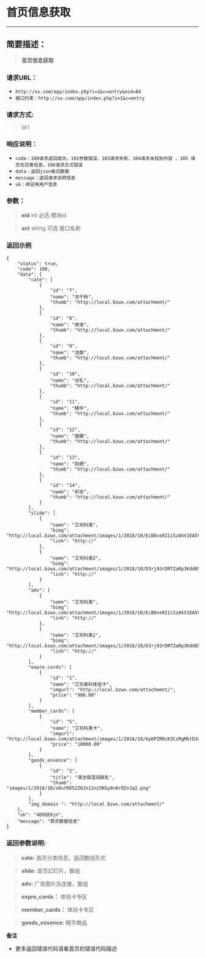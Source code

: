 

# 首页信息获取
----------------------

## 简要描述：

> **首页信息获取**


### 请求URL：
- ` http://xx.com/app/index.php?i=1&c=entry&eid=84 `
- `接口约束：http://xx.com/app/index.php?i=1&c=entry`
  
  
### 请求方式:

> `GET`


### 响应说明：
- `code：100请求返回成功，102参数错误，103请求失败，104请求未找到内容 ，105 请您先完善信息，106请求方式错误`
- `data：返回json格式数据`
- `message：返回请求说明信息`
- `uk：绑定用用户信息`


### 参数：

> **eid** int     必选   模块id

> **act**  string  可选   接口名称


### 返回示例


	{
		"status": true,
		"code": 100,
		"data": {
			"cate": [
				{
					"id": "7",
					"name": "冻干粉",
					"thumb": "http://local.bzwx.com/attachment/"
				},
				{
					"id": "8",
					"name": "原液",
					"thumb": "http://local.bzwx.com/attachment/"
				},
				{
					"id": "9",
					"name": "洁面",
					"thumb": "http://local.bzwx.com/attachment/"
				},
				{
					"id": "10",
					"name": "水乳",
					"thumb": "http://local.bzwx.com/attachment/"
				},
				{
					"id": "11",
					"name": "精华",
					"thumb": "http://local.bzwx.com/attachment/"
				},
				{
					"id": "12",
					"name": "面膜",
					"thumb": "http://local.bzwx.com/attachment/"
				},
				{
					"id": "13",
					"name": "防晒",
					"thumb": "http://local.bzwx.com/attachment/"
				},
				{
					"id": "14",
					"name": "彩妆",
					"thumb": "http://local.bzwx.com/attachment/"
				}
			],
			"slide": [
				{
					"name": "艾司科美",
					"bimg": "http://local.bzwx.com/attachment/images/1/2018/10/EiB8ve8I1iSzAkV1EA5VB1KKBBScbI.png",
					"link": "http://"
				},
				{
					"name": "艾司科美2",
					"bimg": "http://local.bzwx.com/attachment/images/1/2018/10/D3rj93rDRTZaRp3Kdd85AR5kO55nyA.png",
					"link": "http://"
				}
			],
			"adv": [
				{
					"name": "艾司科美",
					"bimg": "http://local.bzwx.com/attachment/images/1/2018/10/EiB8ve8I1iSzAkV1EA5VB1KKBBScbI.png",
					"link": "http://"
				},
				{
					"name": "艾司科美2",
					"bimg": "http://local.bzwx.com/attachment/images/1/2018/10/D3rj93rDRTZaRp3Kdd85AR5kO55nyA.png",
					"link": "http://"
				}
			],
			"expre_cards": [
				{
					"id": "1",
					"name": "艾司美科体验卡",
					"imgurl": "http://local.bzwx.com/attachment/",
					"price": "980.00"
				}
			],
			"member_cards": [
				{
					"id": "5",
					"name": "艾司科美卡",
					"imgurl": "http://local.bzwx.com/attachment/images/1/2018/10/kpKPZRRcK3CzRgMbtD3mgeEUg8vbcr.png",
					"price": "10000.00"
				}
			],
			"goods_essence": [
				{
					"id": "2",
					"title": "清洁保湿润肤乳",
					"thumb": "images/1/2018/10/xDutRD52Z0Jn12nz5NSy8n0r0ZnJq2.png"
				}
			],
			"img_domain ": "http://local.bzwx.com/attachment/"
		},
		"uk": "4D9QE0jn",
		"message": "首页数据信息"
	}


### 返回参数说明:


> **cate:**  首页分类信息，返回数组形式

> **slide:** 首页幻灯片，数组

> **adv:** 广告图片及连接，数组

> **expre_cards：** 体验卡专区

> **member_cards：** 体验卡专区

> **goods_essence:** 精华商品

 **备注** 

- 更多返回错误代码请看首页的错误代码描述


